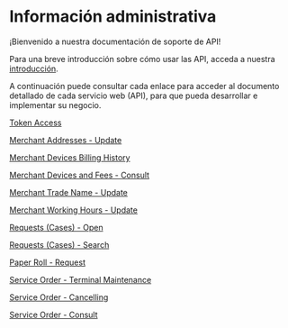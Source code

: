 
# Información administrativa

¡Bienvenido a nuestra documentación de soporte de API!

Para una breve introducción sobre cómo usar las API, acceda a nuestra [introducción](?path=docs/español/banworks/APIs-Introduction.md).

A continuación puede consultar cada enlace para acceder al documento detallado de cada servicio web (API), para que pueda desarrollar e implementar su negocio.



[Token Access](../api/?type=post&path=/token/)

[Merchant Addresses - Update](../api/?type=post&path=/bwa/wsm/merchantinformation/address/updateAddress/)

[Merchant Devices Billing History](../api/?type=get&path=/bwa/cobranca-terminal/v1/consulta/{data})

[Merchant Devices and Fees - Consult](../api/?type=get&path=/bwa/mdr-fees/{institution}/{merchanID})

[Merchant Trade Name - Update](../api/?type=post&path=/bwa/wsm/merchantinformation/tradeName/updateTradeName/)

[Merchant Working Hours - Update](../api/?type=post&path=/bwa/wsm/merchantinformation/workingHours/updateWorkingHours/)

[Requests (Cases) - Open](../api/?type=get&path=/bwa/wsm/merchantinformation/workingHours/config/motivos)

[Requests (Cases) - Search](../api/?type=get&path=/bwa/abertura-caso/config/sub-motivos/{Id})

[Paper Roll - Request](../api/?type=get&path=/bwa/solicitabobina/{instituicao}/{merchant}/{logico})

[Service Order - Terminal Maintenance](../api/?type=post&path=/bwa/wsm/fundingtools/prepayFlag/updatePrepayFlag/)

[Service Order - Cancelling](../api/?type=post&path=/bwa/wsm/devicerequest/canceloperation/processCancelOperationRequest)

[Service Order - Consult](../api/?type=get&path=/bwa/consultaos/{instituicao}/{numeroMerchant})

